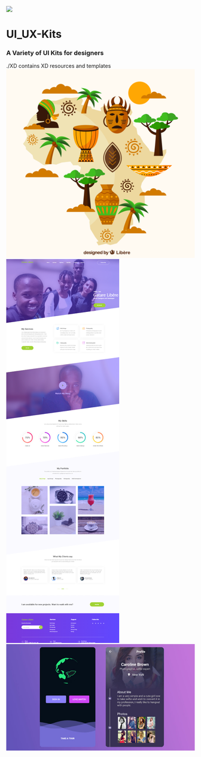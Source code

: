 ![](https://img.shields.io/badge/Design-Flat-ff69b4.svg)
# UI_UX-Kits
### A Variety of UI Kits for designers
./XD contains XD resources and templates
![](img/272138-P5OO7Z-65.jpg)
![](img/XD_Portfolio.png)
![](img/cover.jpg)
